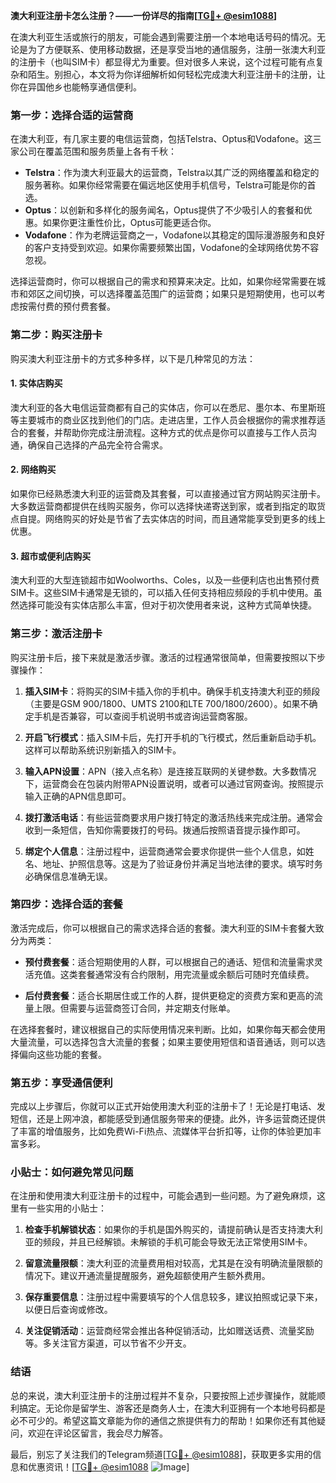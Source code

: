 **澳大利亚注册卡怎么注册？——一份详尽的指南[[TG💪+ @esim1088](https://t.me/s/esim1088)]**

在澳大利亚生活或旅行的朋友，可能会遇到需要注册一个本地电话号码的情况。无论是为了方便联系、使用移动数据，还是享受当地的通信服务，注册一张澳大利亚的注册卡（也叫SIM卡）都显得尤为重要。但对很多人来说，这个过程可能有点复杂和陌生。别担心，本文将为你详细解析如何轻松完成澳大利亚注册卡的注册，让你在异国他乡也能畅享通信便利。

### **第一步：选择合适的运营商**

在澳大利亚，有几家主要的电信运营商，包括Telstra、Optus和Vodafone。这三家公司在覆盖范围和服务质量上各有千秋：

- **Telstra**：作为澳大利亚最大的运营商，Telstra以其广泛的网络覆盖和稳定的服务著称。如果你经常需要在偏远地区使用手机信号，Telstra可能是你的首选。
- **Optus**：以创新和多样化的服务闻名，Optus提供了不少吸引人的套餐和优惠。如果你更注重性价比，Optus可能更适合你。
- **Vodafone**：作为老牌运营商之一，Vodafone以其稳定的国际漫游服务和良好的客户支持受到欢迎。如果你需要频繁出国，Vodafone的全球网络优势不容忽视。

选择运营商时，你可以根据自己的需求和预算来决定。比如，如果你经常需要在城市和郊区之间切换，可以选择覆盖范围广的运营商；如果只是短期使用，也可以考虑按需付费的预付费套餐。

### **第二步：购买注册卡**

购买澳大利亚注册卡的方式多种多样，以下是几种常见的方法：

#### **1. 实体店购买**
澳大利亚的各大电信运营商都有自己的实体店，你可以在悉尼、墨尔本、布里斯班等主要城市的商业区找到他们的门店。走进店里，工作人员会根据你的需求推荐适合的套餐，并帮助你完成注册流程。这种方式的优点是你可以直接与工作人员沟通，确保自己选择的产品完全符合需求。

#### **2. 网络购买**
如果你已经熟悉澳大利亚的运营商及其套餐，可以直接通过官方网站购买注册卡。大多数运营商都提供在线购买服务，你可以选择快递寄送到家，或者到指定的取货点自提。网络购买的好处是节省了去实体店的时间，而且通常能享受到更多的线上优惠。

#### **3. 超市或便利店购买**
澳大利亚的大型连锁超市如Woolworths、Coles，以及一些便利店也出售预付费SIM卡。这些SIM卡通常是无锁的，可以插入任何支持相应频段的手机中使用。虽然选择可能没有实体店那么丰富，但对于初次使用者来说，这种方式简单快捷。

### **第三步：激活注册卡**

购买注册卡后，接下来就是激活步骤。激活的过程通常很简单，但需要按照以下步骤操作：

1. **插入SIM卡**：将购买的SIM卡插入你的手机中。确保手机支持澳大利亚的频段（主要是GSM 900/1800、UMTS 2100和LTE 700/1800/2600）。如果不确定手机是否兼容，可以查阅手机说明书或咨询运营商客服。

2. **开启飞行模式**：插入SIM卡后，先打开手机的飞行模式，然后重新启动手机。这样可以帮助系统识别新插入的SIM卡。

3. **输入APN设置**：APN（接入点名称）是连接互联网的关键参数。大多数情况下，运营商会在包装内附带APN设置说明，或者可以通过官网查询。按照提示输入正确的APN信息即可。

4. **拨打激活电话**：有些运营商要求用户拨打特定的激活热线来完成注册。通常会收到一条短信，告知你需要拨打的号码。拨通后按照语音提示操作即可。

5. **绑定个人信息**：注册过程中，运营商通常会要求你提供一些个人信息，如姓名、地址、护照信息等。这是为了验证身份并满足当地法律的要求。填写时务必确保信息准确无误。

### **第四步：选择合适的套餐**

激活完成后，你可以根据自己的需求选择合适的套餐。澳大利亚的SIM卡套餐大致分为两类：

- **预付费套餐**：适合短期使用的人群，可以根据自己的通话、短信和流量需求灵活充值。这类套餐通常没有合约限制，用完流量或余额后可随时充值续费。
  
- **后付费套餐**：适合长期居住或工作的人群，提供更稳定的资费方案和更高的流量上限。但需要与运营商签订合同，并定期支付账单。

在选择套餐时，建议根据自己的实际使用情况来判断。比如，如果你每天都会使用大量流量，可以选择包含大流量的套餐；如果主要使用短信和语音通话，则可以选择偏向这些功能的套餐。

### **第五步：享受通信便利**

完成以上步骤后，你就可以正式开始使用澳大利亚的注册卡了！无论是打电话、发短信，还是上网冲浪，都能感受到通信服务带来的便捷。此外，许多运营商还提供了丰富的增值服务，比如免费Wi-Fi热点、流媒体平台折扣等，让你的体验更加丰富多彩。

### **小贴士：如何避免常见问题**

在注册和使用澳大利亚注册卡的过程中，可能会遇到一些问题。为了避免麻烦，这里有一些实用的小贴士：

1. **检查手机解锁状态**：如果你的手机是国外购买的，请提前确认是否支持澳大利亚的频段，并且已经解锁。未解锁的手机可能会导致无法正常使用SIM卡。

2. **留意流量限额**：澳大利亚的流量费用相对较高，尤其是在没有明确流量限额的情况下。建议开通流量提醒服务，避免超额使用产生额外费用。

3. **保存重要信息**：注册过程中需要填写的个人信息较多，建议拍照或记录下来，以便日后查询或修改。

4. **关注促销活动**：运营商经常会推出各种促销活动，比如赠送话费、流量奖励等。多关注官方渠道，可以节省不少开支。

### **结语**

总的来说，澳大利亚注册卡的注册过程并不复杂，只要按照上述步骤操作，就能顺利搞定。无论你是留学生、游客还是商务人士，在澳大利亚拥有一个本地号码都是必不可少的。希望这篇文章能为你的通信之旅提供有力的帮助！如果你还有其他疑问，欢迎在评论区留言，我会尽力解答。

最后，别忘了关注我们的Telegram频道[[TG💪+ @esim1088](https://t.me/s/esim1088)]，获取更多实用的信息和优惠资讯！[[TG💪+ @esim1088](https://t.me/s/esim1088) ![Image](https://i.postimg.cc/4NQfJmqS/Snipaste-2025-05-13-00-14-12.png)]